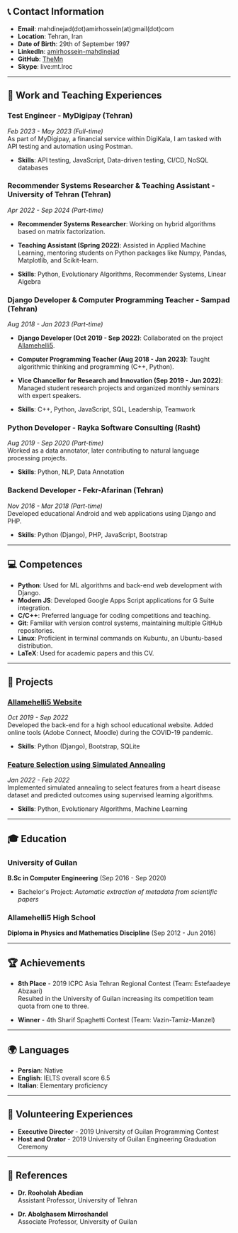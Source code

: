 ## 📞 Contact Information

- **Email**: mahdinejad(dot)amirhossein(at)gmail(dot)com
- **Location**: Tehran, Iran
- **Date of Birth**: 29th of September 1997
- **LinkedIn**: [amirhossein-mahdinejad](https://www.linkedin.com/in/amirhossein-mahdinejad/)
- **GitHub**: [TheMn](https://github.com/TheMn)
- **Skype**: live:mt.lroc

---

## 💼 Work and Teaching Experiences

### Test Engineer - MyDigipay (Tehran)  
*Feb 2023 - May 2023 (Full-time)*  
As part of MyDigipay, a financial service within DigiKala, I am tasked with API testing and automation using Postman.

- **Skills**: API testing, JavaScript, Data-driven testing, CI/CD, NoSQL databases

### Recommender Systems Researcher & Teaching Assistant - University of Tehran (Tehran) 
*Apr 2022 - Sep 2024 (Part-time)*  
- **Recommender Systems Researcher**: Working on hybrid algorithms based on matrix factorization.  
- **Teaching Assistant (Spring 2022)**: Assisted in Applied Machine Learning, mentoring students on Python packages like Numpy, Pandas, Matplotlib, and Scikit-learn.

- **Skills**: Python, Evolutionary Algorithms, Recommender Systems, Linear Algebra

### Django Developer & Computer Programming Teacher - Sampad (Tehran)  
*Aug 2018 - Jan 2023 (Part-time)*  
- **Django Developer (Oct 2019 - Sep 2022)**: Collaborated on the project [Allamehelli5](http://allamehelli5.ir).  
- **Computer Programming Teacher (Aug 2018 - Jan 2023)**: Taught algorithmic thinking and programming (C++, Python).  
- **Vice Chancellor for Research and Innovation (Sep 2019 - Jun 2022)**: Managed student research projects and organized monthly seminars with expert speakers.

- **Skills**: C++, Python, JavaScript, SQL, Leadership, Teamwork

### Python Developer - Rayka Software Consulting (Rasht)  
*Aug 2019 - Sep 2020 (Part-time)*  
Worked as a data annotator, later contributing to natural language processing projects.

- **Skills**: Python, NLP, Data Annotation

### Backend Developer - Fekr-Afarinan (Tehran)  
*Nov 2016 - Mar 2018 (Part-time)*  
Developed educational Android and web applications using Django and PHP.

- **Skills**: Python (Django), PHP, JavaScript, Bootstrap

---

## 💻 Competences

- **Python**: Used for ML algorithms and back-end web development with Django.  
- **Modern JS**: Developed Google Apps Script applications for G Suite integration.  
- **C/C++**: Preferred language for coding competitions and teaching.  
- **Git**: Familiar with version control systems, maintaining multiple GitHub repositories.  
- **Linux**: Proficient in terminal commands on Kubuntu, an Ubuntu-based distribution.  
- **LaTeX**: Used for academic papers and this CV.

---

## 🚀 Projects

### [Allamehelli5 Website](https://github.com/TheMn/internet-engineering-project)  
*Oct 2019 - Sep 2022*  
Developed the back-end for a high school educational website. Added online tools (Adobe Connect, Moodle) during the COVID-19 pandemic.

- **Skills**: Python (Django), Bootstrap, SQLite

### [Feature Selection using Simulated Annealing](https://github.com/TheMn/Feature-Selection-using-Simulated-Annealing)  
*Jan 2022 - Feb 2022*  
Implemented simulated annealing to select features from a heart disease dataset and predicted outcomes using supervised learning algorithms.

- **Skills**: Python, Evolutionary Algorithms, Machine Learning

---

## 🎓 Education

### University of Guilan  
**B.Sc in Computer Engineering** (Sep 2016 - Sep 2020)  
- Bachelor's Project: *Automatic extraction of metadata from scientific papers*

### Allamehelli5 High School  
**Diploma in Physics and Mathematics Discipline** (Sep 2012 - Jun 2016)

---

## 🏆 Achievements

- **8th Place** - 2019 ICPC Asia Tehran Regional Contest (Team: Estefaadeye Abzaari)  
  Resulted in the University of Guilan increasing its competition team quota from one to three.

- **Winner** - 4th Sharif Spaghetti Contest (Team: Vazin-Tamiz-Manzel)

---

## 🌍 Languages

- **Persian**: Native
- **English**: IELTS overall score 6.5
- **Italian**: Elementary proficiency

---

## 🎤 Volunteering Experiences

- **Executive Director** - 2019 University of Guilan Programming Contest  
- **Host and Orator** - 2019 University of Guilan Engineering Graduation Ceremony

---

## 📝 References

- **Dr. Rooholah Abedian**  
Assistant Professor, University of Tehran  

- **Dr. Abolghasem Mirroshandel**  
Associate Professor, University of Guilan  
